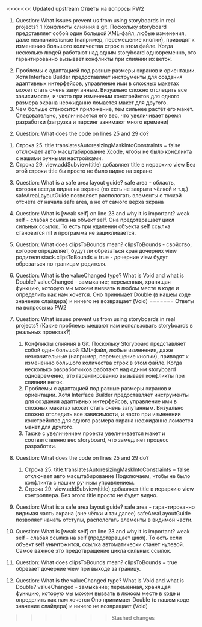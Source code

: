 <<<<<<< Updated upstream
Ответы на вопросы PW2

1) Question: What issues prevent us from using storyboards in real projects?
  1.Конфликты слияния в git. Поскольку storyboard представляет собой один большой XML-файл,
    любые изменения, даже незначительные (например, перемещение кнопки), приводят к изменению
    большого количества строк в этом файле. Когда несколько людей работают над одним storyboard
    одновременно, это гарантированно вызывает конфликты при слиянии их веток.
  2. Проблемы с адаптацией под разные размеры экранов и ориентации. Хотя Interface Builder предоставляет
     инструменты для создания адаптивных интерфейсов, управление ими в сложных макетах может стать очень
     запутанным. Визуально сложно отследить все зависимости, и часто при изменении констрейнтов для одного
     размера экрана неожиданно ломается макет для другого.
 3. Чем больше станосится приложение, тем сильнее растёт его макет. Следовательно, увеличивается его вес,
    что увеличивает время разработки (загрузка и парсинг занимают много времени)

2) Question: What does the code on lines 25 and 29 do?
  1. Строка 25. title.translatesAutoresizingMaskIntoConstraints = false отключает авто масштабирование Xcode,
  чтобы не было конфликта с нашими ручными настройками.
  2. Строка 29. view.addSubview(title) добавляет title в иерархию view
     Без этой строки title бы просто не было видно на экране

3) Question: What is a safe area layout guide?
  safe area - область, которая всегда видна на экране (по есть не закрыта чёлкой и т.д.)
  safeAreaLayoutGuide позволяет распологать элементы с точкой отсчёта от начала safe area,
  а не от самого верха экрана
   
4) Question: What is [weak self] on line 23 and why it is important?
  weak self - слабая ссылка на объект self. Она предотвращает цикл сильных ссылок.
  То есть при удалении объекта self ссылка становится nil и программа не зацикливается.

5) Question: What does clipsToBounds mean?
  clipsToBounds - свойство, которое определяет, будут ли обрезаться края дочерних view родителя
  stack.clipsToBounds = true - дочерние view будут обрезаться по границам родителя.
  
6) Question: What is the valueChanged type? What is Void and what is Double?
   valueChanged - замыкание; переменная, хранящая функцию, которую мы можем вызвать в любом месте в коде
   и определить как нам хочется.
   Оно принимает Double (в нашем коде значение слайдера) и ничего не возвращает (Void)
=======
Ответы на вопросы из PW2

1) Question: What issues prevent us from using storyboards in real projects?
   (Какие проблемы мешают нам использовать storyboards в реальных проектах?)

   1. Конфликты слияния в Git. Поскольку Storyboard представляет собой один большой XML-файл,
       любые изменения, даже незначительные (например, перемещение кнопки), приводят к изменению
       большого количества строк в этом файле. Когда несколько разработчиков работают над одним
       storyboard одновременно, это гарантированно вызывает конфликты при слиянии веток.
   2. Проблемы с адаптацией под разные размеры экранов и ориентации. Хотя Interface Builder
      предоставляет инструменты для создания адаптивных интерфейсов, управление ими в сложных
      макетах может стать очень запутанным. Визуально сложно отследить все зависимости,
      и часто при изменении констрейнтов для одного размера экрана неожиданно ломается макет для другого.
   3. Также с увеличением проекта увеличивается макет и соответственно вес storyboard, что замедляет
      процесс разработки.

2) Question: What does the code on lines 25 and 29 do?
   1. Строка 25. title.translatesAutoresizingMaskIntoConstraints = false отключает авто масштабирование
      Подключаем, чтобы не было конфликта с нашим ручным управлением.
   2. Строка 29. view.addSubview(title) добавляет title в иерархию view контроллера.
      Без этого title просто не будет видно.

3) Question: What is a safe area layout guide?
   safe area  - гарантированно видимая часть экрана (вне чёлки и так далее)
   safeAreaLayoutGuide позволяет начать отступы, распологать элементы в видимой части.

4) Question: What is [weak self] on line 23 and why it is important?
   weak self -  слабая ссылка на self (предотвращает цикл). То есть если объект self уничтожится,
   ссылка автоматически станет нулевой. Самое важное это предотвращение цикла сильных ссылок.

6) Question: What does clipsToBounds mean?
    clipsToBounds = true обрезает дочерние view при выходе за границу.
  
7) Question: What is the valueChanged type? What is Void and what is Double?
   valueChanged - замыкание; переменная, хранящая функцию, которую мы можем вызвать в лююом месте в коде
   и определить как нам хочется
   Оно принимает Double (в нашем коде значение слайдера) и ничего не возвращает (Void)
   
>>>>>>> Stashed changes
